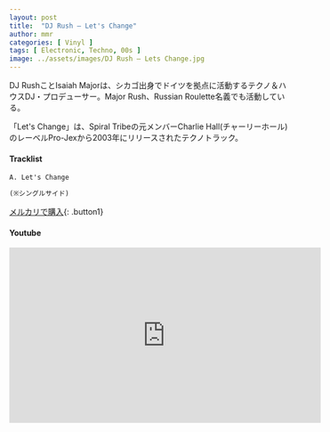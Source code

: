 ```yaml
---
layout: post
title:  "DJ Rush – Let's Change"
author: mmr
categories: [ Vinyl ]
tags: [ Electronic, Techno, 00s ]
image: ../assets/images/DJ Rush – Lets Change.jpg
---
```


DJ RushことIsaiah Majorは、シカゴ出身でドイツを拠点に活動するテクノ＆ハウスDJ・プロデューサー。Major Rush、Russian Roulette名義でも活動している。

「Let's Change」は、Spiral Tribeの元メンバーCharlie Hall(チャーリーホール)のレーベルPro-Jexから2003年にリリースされたテクノトラック。

#### Tracklist
```md
A. Let's Change

(※シングルサイド)
```

[メルカリで購入](https://jp.mercari.com/item/m28195059530?afid=6142608987){: .button1}

#### Youtube
<iframe width="560" height="315" src="https://www.youtube.com/embed/VVXrCWjSoh4?si=Dp44ISuF3EPlDGiL" title="YouTube video player" frameborder="0" allow="accelerometer; autoplay; clipboard-write; encrypted-media; gyroscope; picture-in-picture; web-share" referrerpolicy="strict-origin-when-cross-origin" allowfullscreen></iframe>